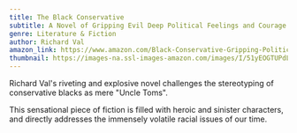 ```yaml
---
title: The Black Conservative
subtitle: A Novel of Gripping Evil Deep Political Feelings and Courage
genre: Literature & Fiction
author: Richard Val
amazon_link: https://www.amazon.com/Black-Conservative-Gripping-Political-Feelings/dp/1648956610/ref=sr_1_1?crid=2ZI043DZPGRU1&keywords=9781648956614&qid=1643095892&sprefix=9781648956614%2Caps%2C253&sr=8-1
thumbnail: https://images-na.ssl-images-amazon.com/images/I/51yEOGTUPdL.jpg
---
```

Richard Val's riveting and explosive novel challenges the stereotyping of conservative blacks as mere "Uncle Toms".

This sensational piece of fiction is filled with heroic and sinister characters, and directly addresses the immensely volatile racial issues of our time.